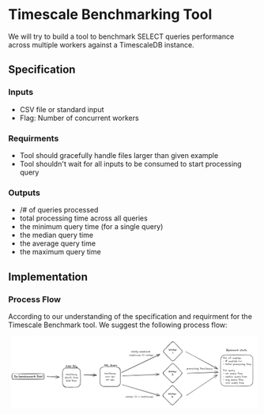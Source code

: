 # Timescale Benchmarking Tool

We will try to build a tool to benchmark SELECT queries performance across multiple workers against a TimescaleDB instance.

## Specification

### Inputs

- CSV file or standard input
- Flag: Number of concurrent workers

### Requirments

- Tool should gracefully handle files larger than given example
- Tool shouldn't wait for all inputs to be consumed to start processing query

### Outputs

- /# of queries processed
- total processing time across all queries
- the minimum query time (for a single query)
- the median query time
- the average query time
- the maximum query time

## Implementation

### Process Flow

According to our understanding of the specification and requirment for the Timescale Benchmark tool. We suggest the following process flow:

![ts-benchmark-tool Process Flow](ts-benchmark-tool_process-flow.png)
